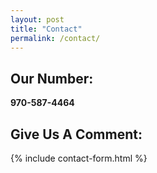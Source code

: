 ```yaml
---
layout: post
title: "Contact"
permalink: /contact/
---
```


## Our Number:

**970-587-4464**

## Give Us A Comment:

{% include contact-form.html %}